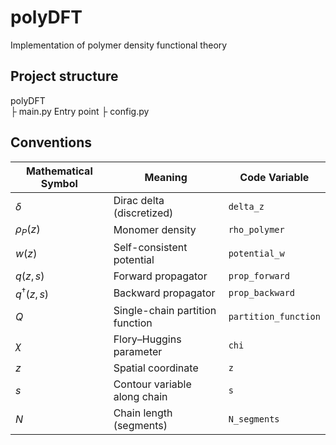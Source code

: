 # polyDFT
Implementation of polymer density functional theory

## Project structure
polyDFT</br>
├ main.py 
    Entry point
├ config.py

## Conventions
| Mathematical Symbol | Meaning                         | Code Variable        |
| ------------------- | ------------------------------- | -------------------- |
| $\delta$            | Dirac delta (discretized)       | `delta_z`            |
| $\rho_P(z)$         | Monomer density                 | `rho_polymer`        |
| $w(z)$              | Self-consistent potential       | `potential_w`        |
| $q(z, s)$           | Forward propagator              | `prop_forward`       |
| $q^\dagger(z,s)$    | Backward propagator             | `prop_backward`      |
| $Q$                 | Single-chain partition function | `partition_function` |
| $\chi$              | Flory–Huggins parameter         | `chi`                |
| $z$                 | Spatial coordinate              | `z`                  |
| $s$                 | Contour variable along chain    | `s`                  |
| $N$                 | Chain length (segments)         | `N_segments`         |